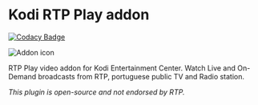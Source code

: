 Kodi RTP Play addon
=========================
[![Codacy Badge](https://api.codacy.com/project/badge/Grade/d62cb97950e143389f9b9862c3921ea0)](https://www.codacy.com/app/92enen/plugin-video-rtpplay?utm_source=github.com&amp;utm_medium=referral&amp;utm_content=enen92/plugin.video.rtpplay&amp;utm_campaign=Badge_Grade)


![Addon icon](https://github.com/enen92/plugin.video.rtpplay/blob/master/icon.png?raw=true)

RTP Play video addon for Kodi Entertainment Center. Watch Live and On-Demand broadcasts from RTP, portuguese public TV and Radio station.

*This plugin is open-source and not endorsed by RTP.*



